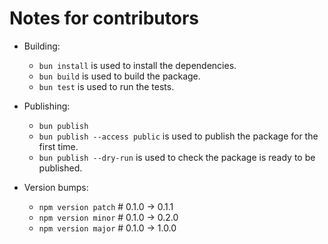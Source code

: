 # Notes for contributors

- Building:
  - `bun install` is used to install the dependencies.
  - `bun build` is used to build the package.
  - `bun test` is used to run the tests.

- Publishing:
  - `bun publish`
  - `bun publish --access public` is used to publish the package for the first time.
  - `bun publish --dry-run` is used to check the package is ready to be published.

- Version bumps:
  - `npm version patch`  # 0.1.0 -> 0.1.1
  - `npm version minor`  # 0.1.0 -> 0.2.0
  - `npm version major`  # 0.1.0 -> 1.0.0